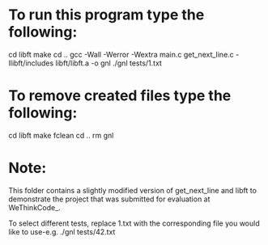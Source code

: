 # To run this program type the following:
cd libft
make
cd ..
gcc -Wall -Werror -Wextra main.c get_next_line.c -Ilibft/includes libft/libft.a -o gnl
./gnl tests/1.txt

# To remove created files type the following:
cd libft
make fclean
cd ..
rm gnl

# Note:
This folder contains a slightly modified version of get_next_line and libft
to demonstrate the project that was submitted for evaluation at WeThinkCode_.

To select different tests, replace 1.txt with the corresponding file you would
like to use-e.g. ./gnl tests/42.txt
